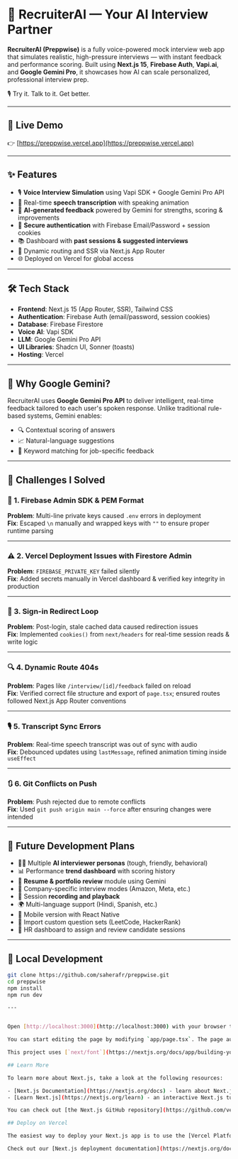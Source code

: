 # 🤖 RecruiterAI — Your AI Interview Partner

**RecruiterAI (Preppwise)** is a fully voice-powered mock interview web app that simulates realistic, high-pressure interviews — with instant feedback and performance scoring. Built using **Next.js 15**, **Firebase Auth**, **Vapi.ai**, and **Google Gemini Pro**, it showcases how AI can scale personalized, professional interview prep.

🎙️ Try it. Talk to it. Get better.

---

## 🔗 Live Demo  
👉 [https://preppwise.vercel.app](https://preppwise.vercel.app)

---

## ✨ Features

- 🎙️ **Voice Interview Simulation** using Vapi SDK + Google Gemini Pro API
- 💬 Real-time **speech transcription** with speaking animation
- 🧠 **AI-generated feedback** powered by Gemini for strengths, scoring & improvements
- 👤 **Secure authentication** with Firebase Email/Password + session cookies
- 📚 Dashboard with **past sessions & suggested interviews**
- 🔄 Dynamic routing and SSR via Next.js App Router
- 🌐 Deployed on Vercel for global access

---

## 🛠 Tech Stack

- **Frontend**: Next.js 15 (App Router, SSR), Tailwind CSS
- **Authentication**: Firebase Auth (email/password, session cookies)
- **Database**: Firebase Firestore
- **Voice AI**: Vapi SDK
- **LLM**: Google Gemini Pro API
- **UI Libraries**: Shadcn UI, Sonner (toasts)
- **Hosting**: Vercel

---

## 🧠 Why Google Gemini?

RecruiterAI uses **Google Gemini Pro API** to deliver intelligent, real-time feedback tailored to each user's spoken response. Unlike traditional rule-based systems, Gemini enables:
- 🔍 Contextual scoring of answers
- 📈 Natural-language suggestions
- 🧠 Keyword matching for job-specific feedback

---

## 💪 Challenges I Solved

### 🔐 1. Firebase Admin SDK & PEM Format
**Problem**: Multi-line private keys caused `.env` errors in deployment  
**Fix**: Escaped `\n` manually and wrapped keys with `""` to ensure proper runtime parsing

---

### ⚠️ 2. Vercel Deployment Issues with Firestore Admin
**Problem**: `FIREBASE_PRIVATE_KEY` failed silently  
**Fix**: Added secrets manually in Vercel dashboard & verified key integrity in production

---

### 🔁 3. Sign-in Redirect Loop
**Problem**: Post-login, stale cached data caused redirection issues  
**Fix**: Implemented `cookies()` from `next/headers` for real-time session reads & write logic

---

### 🔍 4. Dynamic Route 404s
**Problem**: Pages like `/interview/[id]/feedback` failed on reload  
**Fix**: Verified correct file structure and export of `page.tsx`; ensured routes followed Next.js App Router conventions

---

### 🎙️ 5. Transcript Sync Errors
**Problem**: Real-time speech transcript was out of sync with audio  
**Fix**: Debounced updates using `lastMessage`, refined animation timing inside `useEffect`

---

### 🔃 6. Git Conflicts on Push
**Problem**: Push rejected due to remote conflicts  
**Fix**: Used `git push origin main --force` after ensuring changes were intended

---

## 🔮 Future Development Plans

- 🧑‍💼 Multiple **AI interviewer personas** (tough, friendly, behavioral)
- 📊 Performance **trend dashboard** with scoring history
- 📄 **Resume & portfolio review** module using Gemini
- 🧠 Company-specific interview modes (Amazon, Meta, etc.)
- 🎥 Session **recording and playback**
- 🌍 Multi-language support (Hindi, Spanish, etc.)
- 📱 Mobile version with React Native
- 🧩 Import custom question sets (LeetCode, HackerRank)
- 👥 HR dashboard to assign and review candidate sessions

---

## 🚀 Local Development

```bash
git clone https://github.com/saherafr/preppwise.git
cd preppwise
npm install
npm run dev

---


Open [http://localhost:3000](http://localhost:3000) with your browser to see the result.

You can start editing the page by modifying `app/page.tsx`. The page auto-updates as you edit the file.

This project uses [`next/font`](https://nextjs.org/docs/app/building-your-application/optimizing/fonts) to automatically optimize and load [Geist](https://vercel.com/font), a new font family for Vercel.

## Learn More

To learn more about Next.js, take a look at the following resources:

- [Next.js Documentation](https://nextjs.org/docs) - learn about Next.js features and API.
- [Learn Next.js](https://nextjs.org/learn) - an interactive Next.js tutorial.

You can check out [the Next.js GitHub repository](https://github.com/vercel/next.js) - your feedback and contributions are welcome!

## Deploy on Vercel

The easiest way to deploy your Next.js app is to use the [Vercel Platform](https://vercel.com/new?utm_medium=default-template&filter=next.js&utm_source=create-next-app&utm_campaign=create-next-app-readme) from the creators of Next.js.

Check out our [Next.js deployment documentation](https://nextjs.org/docs/app/building-your-application/deploying) for more details.
